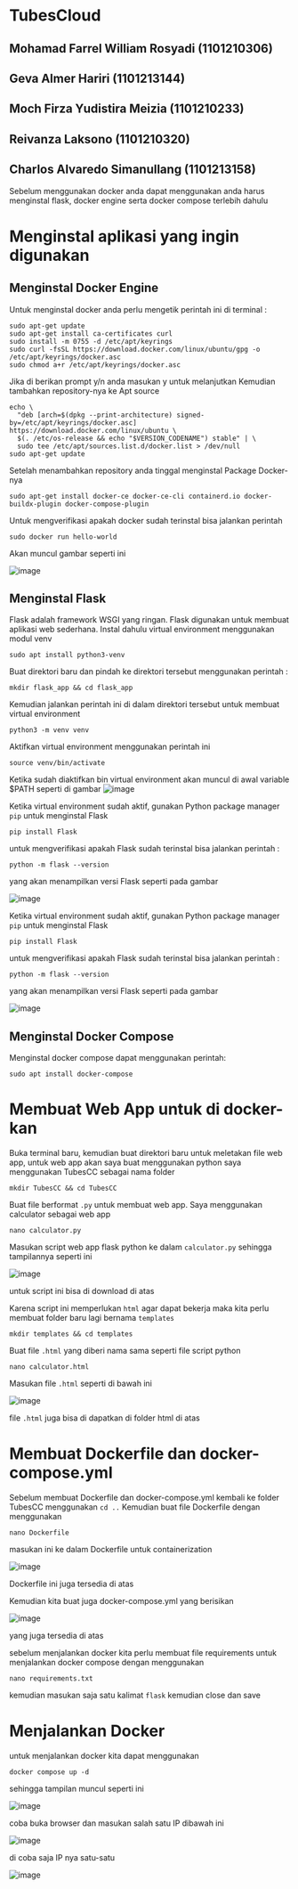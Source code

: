 # TubesCloud

## Mohamad Farrel William Rosyadi (1101210306)
## Geva Almer Hariri (1101213144)
## Moch Firza Yudistira Meizia (1101210233)
## Reivanza Laksono (1101210320)
## Charlos Alvaredo Simanullang (1101213158)

Sebelum menggunakan docker anda dapat menggunakan anda harus menginstal flask, docker engine serta docker compose terlebih dahulu

# Menginstal aplikasi yang ingin digunakan

## Menginstal Docker Engine
Untuk menginstal docker anda perlu mengetik perintah ini di terminal :
```
sudo apt-get update
sudo apt-get install ca-certificates curl
sudo install -m 0755 -d /etc/apt/keyrings
sudo curl -fsSL https://download.docker.com/linux/ubuntu/gpg -o /etc/apt/keyrings/docker.asc
sudo chmod a+r /etc/apt/keyrings/docker.asc
```
Jika di berikan prompt y/n anda masukan y untuk melanjutkan
Kemudian tambahkan repository-nya ke Apt source
```
echo \
  "deb [arch=$(dpkg --print-architecture) signed-by=/etc/apt/keyrings/docker.asc] https://download.docker.com/linux/ubuntu \
  $(. /etc/os-release && echo "$VERSION_CODENAME") stable" | \
  sudo tee /etc/apt/sources.list.d/docker.list > /dev/null
sudo apt-get update
```
Setelah menambahkan repository anda tinggal menginstal Package Docker-nya
```
sudo apt-get install docker-ce docker-ce-cli containerd.io docker-buildx-plugin docker-compose-plugin
```
Untuk mengverifikasi apakah docker sudah terinstal bisa jalankan perintah
```
sudo docker run hello-world
```
Akan muncul gambar seperti ini

![image](https://github.com/user-attachments/assets/73bddc29-6254-42ca-9b2d-443b2e9de442)


## Menginstal Flask
Flask adalah framework WSGI yang ringan. Flask digunakan untuk membuat aplikasi web sederhana.
Instal dahulu virtual environment menggunakan modul venv
```
sudo apt install python3-venv
```
Buat direktori baru dan pindah ke direktori tersebut menggunakan perintah :
```
mkdir flask_app && cd flask_app
```
Kemudian jalankan perintah ini di dalam direktori tersebut untuk membuat virtual environment
```
python3 -m venv venv
```
Aktifkan virtual environment menggunakan perintah ini
```
source venv/bin/activate
```
Ketika sudah diaktifkan bin virtual environment akan muncul di awal variable $PATH seperti di gambar
![image](https://github.com/user-attachments/assets/edc93e27-527a-462f-a4c3-fc1f7ab78a6a)

Ketika virtual environment sudah aktif, gunakan Python package manager `pip` untuk menginstal Flask
```
pip install Flask
```
untuk mengverifikasi apakah Flask sudah terinstal bisa jalankan perintah :
```
python -m flask --version
```
yang akan menampilkan versi Flask seperti pada gambar

![image](https://github.com/user-attachments/assets/7a4ea93f-926d-4768-ae87-40ed8054e5c0)

Ketika virtual environment sudah aktif, gunakan Python package manager `pip` untuk menginstal Flask
```
pip install Flask
```
untuk mengverifikasi apakah Flask sudah terinstal bisa jalankan perintah :
```
python -m flask --version
```
yang akan menampilkan versi Flask seperti pada gambar

![image](https://github.com/user-attachments/assets/7a4ea93f-926d-4768-ae87-40ed8054e5c0)

## Menginstal Docker Compose
Menginstal docker compose dapat menggunakan perintah:
```
sudo apt install docker-compose
```


# Membuat Web App untuk di docker-kan

Buka terminal baru, kemudian buat direktori baru untuk meletakan file web app, untuk web app akan saya buat menggunakan python
saya menggunakan TubesCC sebagai nama folder
```
mkdir TubesCC && cd TubesCC
```
Buat file berformat `.py` untuk membuat web app. Saya menggunakan calculator sebagai web app
```
nano calculator.py
```
Masukan script web app flask python ke dalam `calculator.py` sehingga tampilannya seperti ini


![image](https://github.com/user-attachments/assets/6e698c45-215c-4a8f-b6d0-605532a8a998)

untuk script ini bisa di download di atas

Karena script ini memperlukan `html` agar dapat bekerja maka kita perlu membuat folder baru lagi bernama `templates`
```
mkdir templates && cd templates
```
Buat file `.html` yang diberi nama sama seperti file script python
```
nano calculator.html
```
Masukan file `.html` seperti di bawah ini

![image](https://github.com/user-attachments/assets/16eaf2d1-1893-4157-a114-0ad09322503d)

file `.html` juga bisa di dapatkan di folder html di atas

# Membuat Dockerfile dan docker-compose.yml
Sebelum membuat Dockerfile dan docker-compose.yml kembali ke folder TubesCC menggunakan `cd ..`
Kemudian buat file Dockerfile dengan menggunakan
```
nano Dockerfile
```
masukan ini ke dalam Dockerfile untuk containerization

![image](https://github.com/user-attachments/assets/98d493e7-5516-4692-b95a-ee1a949ced40)

Dockerfile ini juga tersedia di atas

Kemudian kita buat juga docker-compose.yml yang berisikan

![image](https://github.com/user-attachments/assets/1a9037de-2352-4865-8245-a430736762e5)

yang juga tersedia di atas

sebelum menjalankan docker kita perlu membuat file requirements untuk menjalankan docker compose dengan menggunakan
```
nano requirements.txt
```
kemudian masukan saja satu kalimat `flask` kemudian close dan save

# Menjalankan Docker
untuk menjalankan docker kita dapat menggunakan 
```
docker compose up -d
```
sehingga tampilan muncul seperti ini

![image](https://github.com/user-attachments/assets/1631ab5d-fad9-43d0-b9e1-9b67fb8963da)

coba buka browser dan masukan salah satu IP dibawah ini 

![image](https://github.com/user-attachments/assets/94c2cae4-84ad-472a-98a5-a0b43f31bd90)

di coba saja IP nya satu-satu


![image](https://github.com/user-attachments/assets/e792ce2d-77d5-4891-b26c-c700058d0a43)












